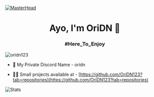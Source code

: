 [![MasterHead](https://support.discord.com/hc/en-us/article_attachments/206303208/eJwVyksOwiAQANC7sJfp8Ke7Lt15A0MoUpJWGmZcGe-ubl_eW7zGLmaxMZ80A6yNch-rJO4j1SJr73Uv6Wwkcz8gMae8HeXJBOjC5NEap42dokUX_4SotI8GVfBaYYDldr3n3y_jomRtD_H5ArCeI9g.zGz1JSL-9DXgpkX_SkmMDM8NWGg.gif)](https://google.com/)
<h1 align="center">Ayo, I'm OriDN 👋</h1>
<h3 align="center">#Here_To_Enjoy</h3>
<p align="left"> <img src="https://komarev.com/ghpvc/?username=oridn123&label=Profile%20views&color=0e75b6&style=flat" alt="oridn123" /> </p>

- 💬 My Private Discord Name - oridn

- 👨‍💻 Small projects available at - [https://github.com/OriDN123?tab=repositories](https://github.com/OriDN123?tab=repositories)

![Stats](https://github-readme-stats.vercel.app/api?username=OriDN123&theme=onedark&show_icons=true)
